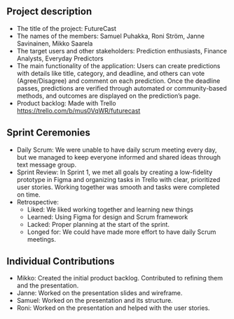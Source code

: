## Project description

- The title of the project: FutureCast
- The names of the members: Samuel Puhakka, Roni Ström, Janne Savinainen, Mikko Saarela
- The target users and other stakeholders: Prediction enthusiasts, Finance Analysts, Everyday Predictors
- The main functionality of the application: Users can create predictions with details like title, category, and deadline, and others can vote (Agree/Disagree) and comment on each prediction. Once the deadline passes, predictions are verified through automated or community-based methods, and outcomes are displayed on the prediction’s page.
- Product backlog: Made with Trello https://trello.com/b/mus0VqWR/futurecast

## Sprint Ceremonies

- Daily Scrum: We were unable to have daily scrum meeting every day, but we managed to keep everyone informed and shared ideas through text message group.
- Sprint Review: In Sprint 1, we met all goals by creating a low-fidelity prototype in Figma and organizing tasks in Trello with clear, prioritized user stories. Working together was smooth and tasks were completed on time.
- Retrospective:
  - Liked: We liked working together and learning new things
  - Learned: Using Figma for design and Scrum framework
  - Lacked: Proper planning at the start of the sprint.
  - Longed for: We could have made more effort to have daily Scrum meetings.

## Individual Contributions

- Mikko: Created the initial product backlog. Contributed to refining them and the presentation.
- Janne: Worked on the presentation slides and wireframe.
- Samuel: Worked on the presentation and its structure.
- Roni: Worked on the presentation and helped with the user stories.
